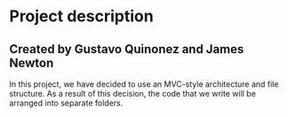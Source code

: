 Project description
===================

Created by Gustavo Quinonez and James Newton
--------------------------------------------

In this project, we have decided to use an MVC-style architecture and file structure. As a result of this decision, the code that we write will be arranged into separate folders.